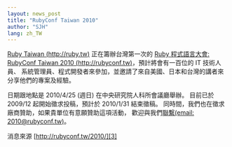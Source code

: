 ```yaml
---
layout: news_post
title: "RubyConf Taiwan 2010"
author: "SJH"
lang: zh_TW
---
```


[Ruby Taiwan (http://ruby.tw)][1] 正在籌辦台灣第一次的 [Ruby 程式語言大會: RubyConf
Taiwan 2010 (http://rubyconf.tw)][2]，預計將會有一百位的 IT 技術人員、
系統管理員、程式開發者來參加，並邀請了來自美國、日本和台灣的講者來 分享他們的專案及經驗。

日期跟地點是 2010/4/25 (週日) 在中央研究院人科所會議廳舉辦。 目前已於 2009/12 起開始徵求投稿，預計於 2010/1/31
結束徵稿。 同時間，我們也在徵求廠商贊助，如果貴單位有意願贊助這項活動， 歡迎與我們[聯繫(email:
2010@rubyconf.tw)](mailto:2010@rubyconf.tw)。

消息來源 [http://rubyconf.tw/2010/][3]



[1]: http://ruby.tw 
[2]: http://rubyconf.tw 
[3]: http://rubyconf.tw/2010/ 
